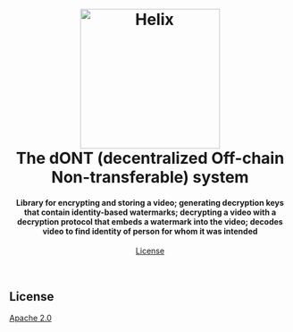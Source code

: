 <h1 align="center">
  <br/>
  <a href='https://github.com/ConsenSys/web3studio-bootleg'><img
      width='250px'
      alt='Helix'
      src="https://user-images.githubusercontent.com/5770007/52375625-1a52b180-2a2e-11e9-955e-2eb06ad4b86d.png" /></a>
  <br/>
The dONT (decentralized Off-chain Non-transferable) system
  <br/>
</h1>

<h4 align="center">
Library for encrypting and storing a video; generating decryption keys that contain identity-based watermarks; decrypting a video with a decryption protocol that embeds a watermark into the video; decodes video to find identity of person for whom it was intended
</h4>

<p align="center">
  <a href="#license">License</a>
</p>



<br/>

## License

[Apache 2.0](LICENSE)
